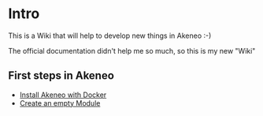 # Intro

This is a Wiki that will help to develop new things in Akeneo :-)

The official documentation didn't help me so much, so this is my new "Wiki"

## First steps in Akeneo

* [Install Akeneo with Docker](https://github.com/DanielRomanMartinez/Akeneo-Labs/tree/master/Install%20Akeneo%20with%20Docker)
* [Create an empty Module](https://github.com/DanielRomanMartinez/Akeneo-Labs/tree/master/Create%20an%20empty%20Module)